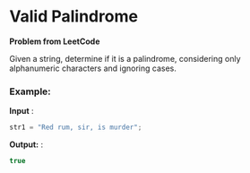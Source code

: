 # Valid Palindrome

**Problem from LeetCode**

Given a string, determine if it is a palindrome, considering only alphanumeric characters and ignoring cases.

### Example:
**Input** : 

  ``` java
str1 = "Red rum, sir, is murder"; 
   ``` 
   
**Output:** : 

  ``` java
true
   ```
